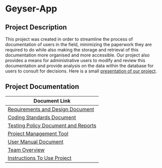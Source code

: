 
# Geyser-App
## Project Description

This project was created in order to streamline the process of documentation of users in the field, minimizing the paperwork they are required to do while also making the storage and retrieval of this documentation more organised and more accessible. Our project also provides a means for administrative users to modify and review this documentation and provide analysis on the data within the database for users to consult for decisions.
Here is a small [presentation of our project](https://docs.google.com/presentation/d/1xICeRGB4ehxdEXqtKuh0Z0VhfssekH4d5iFK081mzyo/present?usp=sharing). 

## Project Documentation
| Document Link                                                                                 |
|-----------------------------------------------------------------------------------------------|
|[Requirements and Design Document](Documentation/Requirements%20and%20Design/HighTech_SRS.pdf)                                             |
|[Coding Standards Document](Documentation/Coding%20Standards/Coding%20Standards.pdf)                                                  	|
|[Testing Policy Document and Reports](/DocumentationTesting%20Policy%20and%20Reports)                                          |
|[Project Management Tool](https://app.zenhub.com/workspaces/hightech-geyser-zen-5ccb197b77bc5b0505df96fe/board?repos=182156319)                                          |
|[User Manual Document](/Documentation/User%20Manual/User%20manual%20Final%20one.pdf)                                                      	|
|[Team Overview](/Documentation/Team%20Overview/TeamOverview.md)                              	|
|[Instructions To Use Project](/Documentation/Instructions/Instructions.md)                              	|